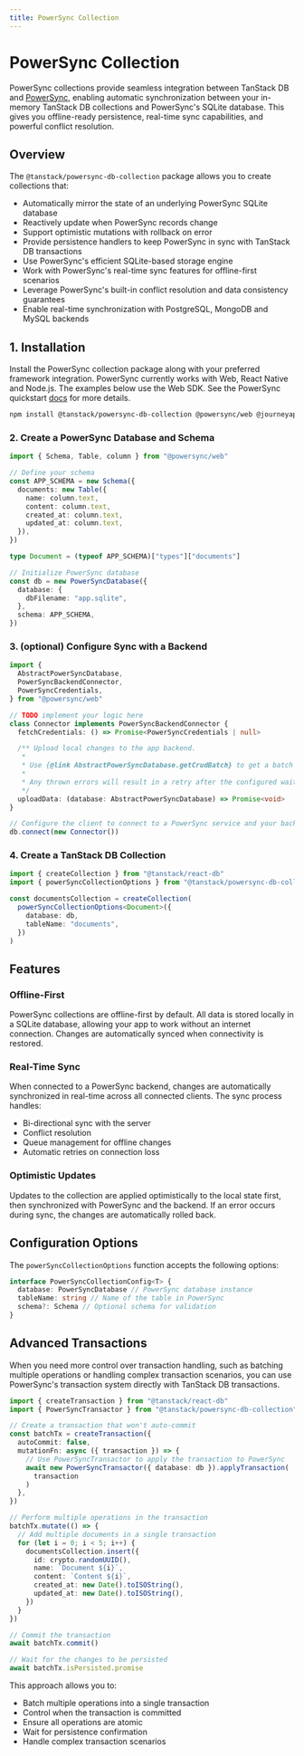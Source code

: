 ```yaml
---
title: PowerSync Collection
---
```


# PowerSync Collection

PowerSync collections provide seamless integration between TanStack DB and [PowerSync](https://powersync.com), enabling automatic synchronization between your in-memory TanStack DB collections and PowerSync's SQLite database. This gives you offline-ready persistence, real-time sync capabilities, and powerful conflict resolution.

## Overview

The `@tanstack/powersync-db-collection` package allows you to create collections that:

- Automatically mirror the state of an underlying PowerSync SQLite database
- Reactively update when PowerSync records change
- Support optimistic mutations with rollback on error
- Provide persistence handlers to keep PowerSync in sync with TanStack DB transactions
- Use PowerSync's efficient SQLite-based storage engine
- Work with PowerSync's real-time sync features for offline-first scenarios
- Leverage PowerSync's built-in conflict resolution and data consistency guarantees
- Enable real-time synchronization with PostgreSQL, MongoDB and MySQL backends

## 1. Installation

Install the PowerSync collection package along with your preferred framework integration.
PowerSync currently works with Web, React Native and Node.js. The examples below use the Web SDK.
See the PowerSync quickstart [docs](https://docs.powersync.com/installation/quickstart-guide) for more details.

```bash
npm install @tanstack/powersync-db-collection @powersync/web @journeyapps/wa-sqlite
```

### 2. Create a PowerSync Database and Schema

```ts
import { Schema, Table, column } from "@powersync/web"

// Define your schema
const APP_SCHEMA = new Schema({
  documents: new Table({
    name: column.text,
    content: column.text,
    created_at: column.text,
    updated_at: column.text,
  }),
})

type Document = (typeof APP_SCHEMA)["types"]["documents"]

// Initialize PowerSync database
const db = new PowerSyncDatabase({
  database: {
    dbFilename: "app.sqlite",
  },
  schema: APP_SCHEMA,
})
```

### 3. (optional) Configure Sync with a Backend

```ts
import {
  AbstractPowerSyncDatabase,
  PowerSyncBackendConnector,
  PowerSyncCredentials,
} from "@powersync/web"

// TODO implement your logic here
class Connector implements PowerSyncBackendConnector {
  fetchCredentials: () => Promise<PowerSyncCredentials | null>

  /** Upload local changes to the app backend.
   *
   * Use {@link AbstractPowerSyncDatabase.getCrudBatch} to get a batch of changes to upload.
   *
   * Any thrown errors will result in a retry after the configured wait period (default: 5 seconds).
   */
  uploadData: (database: AbstractPowerSyncDatabase) => Promise<void>
}

// Configure the client to connect to a PowerSync service and your backend
db.connect(new Connector())
```

### 4. Create a TanStack DB Collection

```ts
import { createCollection } from "@tanstack/react-db"
import { powerSyncCollectionOptions } from "@tanstack/powersync-db-collection"

const documentsCollection = createCollection(
  powerSyncCollectionOptions<Document>({
    database: db,
    tableName: "documents",
  })
)
```

## Features

### Offline-First

PowerSync collections are offline-first by default. All data is stored locally in a SQLite database, allowing your app to work without an internet connection. Changes are automatically synced when connectivity is restored.

### Real-Time Sync

When connected to a PowerSync backend, changes are automatically synchronized in real-time across all connected clients. The sync process handles:

- Bi-directional sync with the server
- Conflict resolution
- Queue management for offline changes
- Automatic retries on connection loss

### Optimistic Updates

Updates to the collection are applied optimistically to the local state first, then synchronized with PowerSync and the backend. If an error occurs during sync, the changes are automatically rolled back.

## Configuration Options

The `powerSyncCollectionOptions` function accepts the following options:

```ts
interface PowerSyncCollectionConfig<T> {
  database: PowerSyncDatabase // PowerSync database instance
  tableName: string // Name of the table in PowerSync
  schema?: Schema // Optional schema for validation
}
```

## Advanced Transactions

When you need more control over transaction handling, such as batching multiple operations or handling complex transaction scenarios, you can use PowerSync's transaction system directly with TanStack DB transactions.

```ts
import { createTransaction } from "@tanstack/react-db"
import { PowerSyncTransactor } from "@tanstack/powersync-db-collection"

// Create a transaction that won't auto-commit
const batchTx = createTransaction({
  autoCommit: false,
  mutationFn: async ({ transaction }) => {
    // Use PowerSyncTransactor to apply the transaction to PowerSync
    await new PowerSyncTransactor({ database: db }).applyTransaction(
      transaction
    )
  },
})

// Perform multiple operations in the transaction
batchTx.mutate(() => {
  // Add multiple documents in a single transaction
  for (let i = 0; i < 5; i++) {
    documentsCollection.insert({
      id: crypto.randomUUID(),
      name: `Document ${i}`,
      content: `Content ${i}`,
      created_at: new Date().toISOString(),
      updated_at: new Date().toISOString(),
    })
  }
})

// Commit the transaction
await batchTx.commit()

// Wait for the changes to be persisted
await batchTx.isPersisted.promise
```

This approach allows you to:

- Batch multiple operations into a single transaction
- Control when the transaction is committed
- Ensure all operations are atomic
- Wait for persistence confirmation
- Handle complex transaction scenarios
